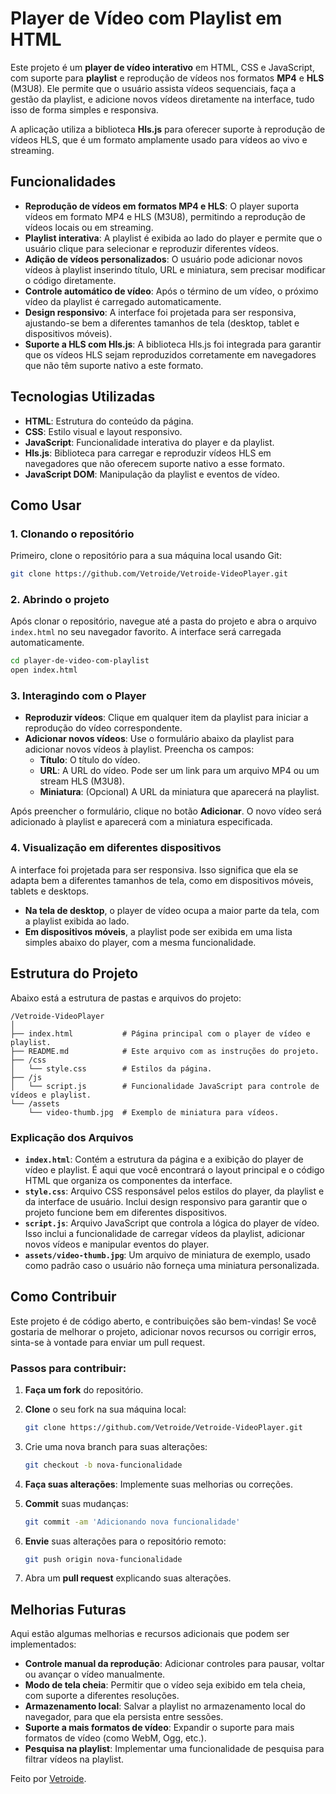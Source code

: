 # Player de Vídeo com Playlist em HTML

Este projeto é um **player de vídeo interativo** em HTML, CSS e JavaScript, com suporte para **playlist** e reprodução de vídeos nos formatos **MP4** e **HLS** (M3U8). Ele permite que o usuário assista vídeos sequenciais, faça a gestão da playlist, e adicione novos vídeos diretamente na interface, tudo isso de forma simples e responsiva.

A aplicação utiliza a biblioteca **Hls.js** para oferecer suporte à reprodução de vídeos HLS, que é um formato amplamente usado para vídeos ao vivo e streaming.

## Funcionalidades

- **Reprodução de vídeos em formatos MP4 e HLS**: O player suporta vídeos em formato MP4 e HLS (M3U8), permitindo a reprodução de vídeos locais ou em streaming.
- **Playlist interativa**: A playlist é exibida ao lado do player e permite que o usuário clique para selecionar e reproduzir diferentes vídeos.
- **Adição de vídeos personalizados**: O usuário pode adicionar novos vídeos à playlist inserindo título, URL e miniatura, sem precisar modificar o código diretamente.
- **Controle automático de vídeo**: Após o término de um vídeo, o próximo vídeo da playlist é carregado automaticamente.
- **Design responsivo**: A interface foi projetada para ser responsiva, ajustando-se bem a diferentes tamanhos de tela (desktop, tablet e dispositivos móveis).
- **Suporte a HLS com Hls.js**: A biblioteca Hls.js foi integrada para garantir que os vídeos HLS sejam reproduzidos corretamente em navegadores que não têm suporte nativo a este formato.

## Tecnologias Utilizadas

- **HTML**: Estrutura do conteúdo da página.
- **CSS**: Estilo visual e layout responsivo.
- **JavaScript**: Funcionalidade interativa do player e da playlist.
- **Hls.js**: Biblioteca para carregar e reproduzir vídeos HLS em navegadores que não oferecem suporte nativo a esse formato.
- **JavaScript DOM**: Manipulação da playlist e eventos de vídeo.

## Como Usar

### 1. Clonando o repositório

Primeiro, clone o repositório para a sua máquina local usando Git:

```bash
git clone https://github.com/Vetroide/Vetroide-VideoPlayer.git
```
### 2. Abrindo o projeto
Após clonar o repositório, navegue até a pasta do projeto e abra o arquivo `index.html` no seu navegador favorito. A interface será carregada automaticamente.
```bash
cd player-de-video-com-playlist
open index.html
```
### 3. Interagindo com o Player

- **Reproduzir vídeos**: Clique em qualquer item da playlist para iniciar a reprodução do vídeo correspondente.
- **Adicionar novos vídeos**: Use o formulário abaixo da playlist para adicionar novos vídeos à playlist. Preencha os campos:
  - **Título**: O título do vídeo.
  - **URL**: A URL do vídeo. Pode ser um link para um arquivo MP4 ou um stream HLS (M3U8).
  - **Miniatura**: (Opcional) A URL da miniatura que aparecerá na playlist.

Após preencher o formulário, clique no botão **Adicionar**. O novo vídeo será adicionado à playlist e aparecerá com a miniatura especificada.

### 4. Visualização em diferentes dispositivos

A interface foi projetada para ser responsiva. Isso significa que ela se adapta bem a diferentes tamanhos de tela, como em dispositivos móveis, tablets e desktops.

- **Na tela de desktop**, o player de vídeo ocupa a maior parte da tela, com a playlist exibida ao lado.
- **Em dispositivos móveis**, a playlist pode ser exibida em uma lista simples abaixo do player, com a mesma funcionalidade.

## Estrutura do Projeto

Abaixo está a estrutura de pastas e arquivos do projeto:
```
/Vetroide-VideoPlayer
│
├── index.html           # Página principal com o player de vídeo e playlist.
├── README.md            # Este arquivo com as instruções do projeto.
├── /css
│   └── style.css        # Estilos da página.
├── /js
│   └── script.js        # Funcionalidade JavaScript para controle de vídeos e playlist.
└── /assets
    └── video-thumb.jpg  # Exemplo de miniatura para vídeos.
```
### Explicação dos Arquivos

- **`index.html`**: Contém a estrutura da página e a exibição do player de vídeo e playlist. É aqui que você encontrará o layout principal e o código HTML que organiza os componentes da interface.
- **`style.css`**: Arquivo CSS responsável pelos estilos do player, da playlist e da interface de usuário. Inclui design responsivo para garantir que o projeto funcione bem em diferentes dispositivos.
- **`script.js`**: Arquivo JavaScript que controla a lógica do player de vídeo. Isso inclui a funcionalidade de carregar vídeos da playlist, adicionar novos vídeos e manipular eventos do player.
- **`assets/video-thumb.jpg`**: Um arquivo de miniatura de exemplo, usado como padrão caso o usuário não forneça uma miniatura personalizada.

## Como Contribuir

Este projeto é de código aberto, e contribuições são bem-vindas! Se você gostaria de melhorar o projeto, adicionar novos recursos ou corrigir erros, sinta-se à vontade para enviar um pull request.

### Passos para contribuir:

1. **Faça um fork** do repositório.
2. **Clone** o seu fork na sua máquina local:

   ```bash
   git clone https://github.com/Vetroide/Vetroide-VideoPlayer.git
   ```

3. Crie uma nova branch para suas alterações:

   ```bash
   git checkout -b nova-funcionalidade
   ```

4. **Faça suas alterações**: Implemente suas melhorias ou correções.
5. **Commit** suas mudanças:

   ```bash
   git commit -am 'Adicionando nova funcionalidade'
   ```

6. **Envie** suas alterações para o repositório remoto:

   ```bash
   git push origin nova-funcionalidade
   ```

7. Abra um **pull request** explicando suas alterações.

## Melhorias Futuras

Aqui estão algumas melhorias e recursos adicionais que podem ser implementados:

- **Controle manual da reprodução**: Adicionar controles para pausar, voltar ou avançar o vídeo manualmente.
- **Modo de tela cheia**: Permitir que o vídeo seja exibido em tela cheia, com suporte a diferentes resoluções.
- **Armazenamento local**: Salvar a playlist no armazenamento local do navegador, para que ela persista entre sessões.
- **Suporte a mais formatos de vídeo**: Expandir o suporte para mais formatos de vídeo (como WebM, Ogg, etc.).
- **Pesquisa na playlist**: Implementar uma funcionalidade de pesquisa para filtrar vídeos na playlist.

Feito por [Vetroide](https://github.com/Vetroide).

